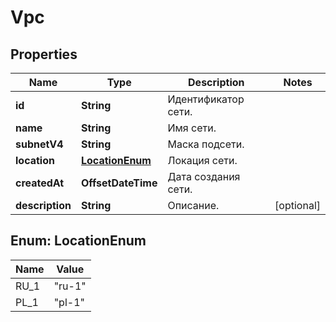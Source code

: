 

# Vpc


## Properties

| Name | Type | Description | Notes |
|------------ | ------------- | ------------- | -------------|
|**id** | **String** | Идентификатор сети. |  |
|**name** | **String** | Имя сети. |  |
|**subnetV4** | **String** | Маска подсети. |  |
|**location** | [**LocationEnum**](#LocationEnum) | Локация сети. |  |
|**createdAt** | **OffsetDateTime** | Дата создания сети. |  |
|**description** | **String** | Описание. |  [optional] |



## Enum: LocationEnum

| Name | Value |
|---- | -----|
| RU_1 | &quot;ru-1&quot; |
| PL_1 | &quot;pl-1&quot; |



